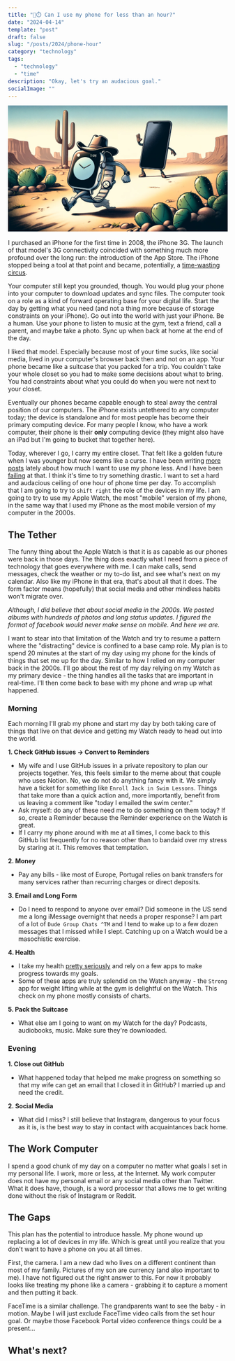 ```yaml
---
title: "📴⏱️ Can I use my phone for less than an hour?"
date: "2024-04-14"
template: "post"
draft: false
slug: "/posts/2024/phone-hour"
category: "technology"
tags:
  - "technology"
  - "time"
description: "Okay, let's try an audacious goal."
socialImage: ""
---
```


![Watch Banner](./media/watch-frontier.webp)

I purchased an iPhone for the first time in 2008, the iPhone 3G. The launch of that model's 3G connectivity coincided with something much more profound over the long run: the introduction of the App Store. The iPhone stopped being a tool at that point and became, potentially, a [time-wasting circus](https://blog.samrhea.com/posts/2023/phone-tool).

Your computer still kept you grounded, though. You would plug your phone into your computer to download updates and sync files. The computer took on a role as a kind of forward operating base for your digital life. Start the day by getting what you need (and not a thing more because of storage constraints on your iPhone). Go out into the world with just your iPhone. Be a human. Use your phone to listen to music at the gym, text a friend, call a parent, and maybe take a photo. Sync up when back at home at the end of the day.

I liked that model. Especially because most of your time sucks, like social media, lived in your computer's browser back then and not on an app. Your phone became like a suitcase that you packed for a trip. You couldn't take your whole closet so you had to make some decisions about what to bring. You had constraints about what you could do when you were not next to your closet.

Eventually our phones became capable enough to steal away the central position of our computers. The iPhone exists untethered to any computer today; the device is standalone and for most people has become their primary computing device. For many people I know, who have a work computer, their phone is their **only** computing device (they might also have an iPad but I'm going to bucket that together here).

Today, wherever I go, I carry my entire closet. That felt like a golden future when I was younger but now seems like a curse. I have been writing [more](https://blog.samrhea.com/posts/2023/phone-tool) [posts](https://blog.samrhea.com/posts/2024/apple-mechanical-watch) lately about how much I want to use my phone less. And I have been [failing](https://blog.samrhea.com/posts/2024/naps-and-junk-food) at that. I think it's time to try something drastic. I want to set a hard and audacious ceiling of one hour of phone time per day. To accomplish that I am going to try to `shift right` the role of the devices in my life. I am going to try to use my Apple Watch, the most "mobile" version of my phone, in the same way that I used my iPhone as the most mobile version of my computer in the 2000s.

## The Tether

The funny thing about the Apple Watch is that it is as capable as our phones were back in those days. The thing does exactly what I need from a piece of technology that goes everywhere with me. I can make calls, send messages, check the weather or my to-do list, and see what's next on my calendar. Also like my iPhone in that era, that's about all that it does. The form factor means (hopefully) that social media and other mindless habits won't migrate over.

_Although, I did believe that about social media in the 2000s. We posted albums with hundreds of photos and long status updates. I figured the format of facebook would never make sense on mobile. And here we are._

I want to stear into that limitation of the Watch and try to resume a pattern where the "distracting" device is confined to a base camp role. My plan is to spend 20 minutes at the start of my day using my phone for the kinds of things that set me up for the day. Similar to how I relied on my computer back in the 2000s. I'll go about the rest of my day relying on my Watch as my primary device - the thing handles all the tasks that are important in real-time. I'll then come back to base with my phone and wrap up what happened.

### Morning

Each morning I'll grab my phone and start my day by both taking care of things that live on that device and getting my Watch ready to head out into the world.

**1. Check GitHub issues -> Convert to Reminders**
* My wife and I use GitHub issues in a private repository to plan our projects together. Yes, this feels similar to the meme about that couple who uses Notion. No, we do not do anything fancy with it. We simply have a ticket for something like `Enroll Jack in Swim Lessons`. Things that take more than a quick action and, more importantly, benefit from us leaving a comment like "today I emailed the swim center."
* Ask myself: do any of these need me to do something on them today? If so, create a Reminder because the Reminder experience on the Watch is great.
* If I carry my phone around with me at all times, I come back to this GitHub list frequently for no reason other than to bandaid over my stress by staring at it. This removes that temptation.

**2. Money**
* Pay any bills - like most of Europe, Portugal relies on bank transfers for many services rather than recurring charges or direct deposits.

**3. Email and Long Form**
* Do I need to respond to anyone over email? Did someone in the US send me a long iMessage overnight that needs a proper response? I am part of a lot of `Dude Group Chats ^TM` and I tend to wake up to a few dozen messages that I missed while I slept. Catching up on a Watch would be a masochistic exercise.

**4. Health**
* I take my health [pretty seriously](https://blog.samrhea.com/posts/2024/nebuchadnezzar) and rely on a few apps to make progress towards my goals.
* Some of these apps are truly splendid on the Watch anyway - the `Strong` app for weight lifting while at the gym is delightful on the Watch. This check on my phone mostly consists of charts.

**5. Pack the Suitcase**
* What else am I going to want on my Watch for the day? Podcasts, audiobooks, music. Make sure they're downloaded.

### Evening

**1. Close out GitHub**
* What happened today that helped me make progress on something so that my wife can get an email that I closed it in GitHub? I married up and need the credit.

**2. Social Media**
* What did I miss? I still believe that Instagram, dangerous to your focus as it is, is the best way to stay in contact with acquaintances back home.

## The Work Computer

I spend a good chunk of my day on a computer no matter what goals I set in my personal life. I work, more or less, at the Internet. My work computer does not have my personal email or any social media other than Twitter. What it does have, though, is a word processor that allows me to get writing done without the risk of Instagram or Reddit.

## The Gaps

This plan has the potential to introduce hassle. My phone wound up replacing a lot of devices in my life. Which is great until you realize that you don't want to have a phone on you at all times.

First, the camera. I am a new dad who lives on a different continent than most of my family. Pictures of my son are currency (and also important to me). I have not figured out the right answer to this. For now it probably looks like treating my phone like a camera - grabbing it to capture a moment and then putting it back.

FaceTime is a similar challenge. The grandparents want to see the baby - in motion. Maybe I will just exclude FaceTime video calls from the set hour goal. Or maybe those Facebook Portal video conference things could be a present...

## What's next?

